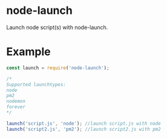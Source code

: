 # node-launch
Launch node script(s) with node-launch.

# Example
```js
const launch = require('node-launch');

/*
Supported launchtypes:
node
pm2
nodemon
forever
*/

launch('script.js', 'node'); //launch script.js with node
launch('script2.js', 'pm2'); //launch script2.js with pm2
```
